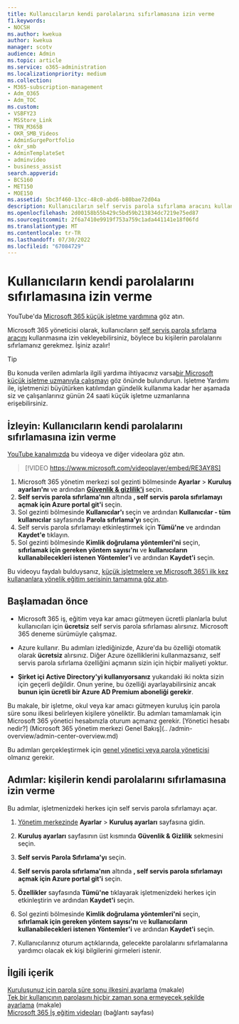 ```yaml
---
title: Kullanıcıların kendi parolalarını sıfırlamasına izin verme
f1.keywords:
- NOCSH
ms.author: kwekua
author: kwekua
manager: scotv
audience: Admin
ms.topic: article
ms.service: o365-administration
ms.localizationpriority: medium
ms.collection:
- M365-subscription-management
- Adm_O365
- Adm_TOC
ms.custom:
- VSBFY23
- MSStore_Link
- TRN_M365B
- OKR_SMB_Videos
- AdminSurgePortfolio
- okr_smb
- AdminTemplateSet
- adminvideo
- business_assist
search.appverid:
- BCS160
- MET150
- MOE150
ms.assetid: 5bc3f460-13cc-48c0-abd6-b80bae72d04a
description: Kullanıcıların self servis parola sıfırlama aracını kullanarak kendi parolalarını sıfırlamasına izin vermek için Microsoft 365 yönetim merkezi bir ilke ayarlamayı öğrenin.
ms.openlocfilehash: 2d00158b55b429c5bd59b213834dc7219e75ed87
ms.sourcegitcommit: 2f6a7410e9919f753a759c1ada441141e18f06fd
ms.translationtype: MT
ms.contentlocale: tr-TR
ms.lasthandoff: 07/30/2022
ms.locfileid: "67084729"
---
```

# <a name="let-users-reset-their-own-passwords"></a>Kullanıcıların kendi parolalarını sıfırlamasına izin verme

YouTube'da [Microsoft 365 küçük işletme yardımına](https://go.microsoft.com/fwlink/?linkid=2197659) göz atın.

Microsoft 365 yöneticisi olarak, kullanıcıların [self servis parola sıfırlama aracını](https://go.microsoft.com/fwlink/p/?LinkId=522677) kullanmasına izin vekleyebilirsiniz, böylece bu kişilerin parolalarını sıfırlamanız gerekmez. İşiniz azalır!

> [!TIP]
> Bu konuda verilen adımlarla ilgili yardıma ihtiyacınız varsa[bir Microsoft küçük işletme uzmanıyla çalışmayı](https://go.microsoft.com/fwlink/?linkid=2186871) göz önünde bulundurun. İşletme Yardımı ile, işletmenizi büyütürken katılımdan gündelik kullanıma kadar her aşamada siz ve çalışanlarınız günün 24 saati küçük işletme uzmanlarına erişebilirsiniz.
 
## <a name="watch-let-users-reset-their-own-passwords"></a>İzleyin: Kullanıcıların kendi parolalarını sıfırlamasına izin verme

[YouTube kanalımızda](https://go.microsoft.com/fwlink/?linkid=2198214) bu videoya ve diğer videolara göz atın.

> [!VIDEO https://www.microsoft.com/videoplayer/embed/RE3AY8S]

1. Microsoft 365 yönetim merkezi sol gezinti bölmesinde **Ayarlar** > **Kuruluş ayarları'nı** ve ardından <a href="https://go.microsoft.com/fwlink/p/?linkid=2072756" target="_blank">**Güvenlik & gizlilik'i**</a> seçin.
1. **Self servis parola sıfırlama'nın** altında **, self servis parola sıfırlamayı açmak için Azure portal git'i** seçin.
1. Sol gezinti bölmesinde **Kullanıcılar'ı** seçin ve ardından **Kullanıcılar - tüm kullanıcılar** sayfasında **Parola sıfırlama'yı** seçin.
1. Self servis parola sıfırlamayı etkinleştirmek için **Tümü'ne** ve ardından **Kaydet'e** tıklayın.
1. Sol gezinti bölmesinde **Kimlik doğrulama yöntemleri'ni** seçin, **sıfırlamak için gereken yöntem sayısı'nı** ve **kullanıcıların kullanabilecekleri istenen Yöntemler'i** ve ardından **Kaydet'i** seçin. 

Bu videoyu faydalı bulduysanız, [küçük işletmelere ve Microsoft 365’i ilk kez kullananlara yönelik eğitim serisinin tamamına göz atın](../../business-video/index.yml).
 
## <a name="before-you-begin"></a>Başlamadan önce
  
- Microsoft 365 iş, eğitim veya kar amacı gütmeyen ücretli planlarla bulut kullanıcıları için **ücretsiz** self servis parola sıfırlaması alırsınız. Microsoft 365 deneme sürümüyle çalışmaz.

- Azure kullanır. Bu adımları izlediğinizde, Azure'da bu özelliği otomatik olarak **ücretsiz** alırsınız. Diğer Azure özelliklerini kullanmazsanız, self servis parola sıfırlama özelliğini açmanın sizin için hiçbir maliyeti yoktur.

- **Şirket içi Active Directory'yi kullanıyorsanız** yukarıdaki iki nokta sizin için geçerli değildir. Onun yerine, bu özelliği ayarlayabilirsiniz ancak **bunun için ücretli bir Azure AD Premium aboneliği gerekir**.

Bu makale, bir işletme, okul veya kar amacı gütmeyen kuruluş için parola süre sonu ilkesi belirleyen kişilere yöneliktir. Bu adımları tamamlamak için Microsoft 365 yönetici hesabınızla oturum açmanız gerekir. [Yönetici hesabı nedir?] (Microsoft 365 yönetim merkezi Genel Bakış](.. /admin-overview/admin-center-overview.md)

Bu adımları gerçekleştirmek için [genel yönetici veya parola yöneticisi](about-admin-roles.md) olmanız gerekir.

## <a name="steps-let-people-reset-their-own-passwords"></a>Adımlar: kişilerin kendi parolalarını sıfırlamasına izin verme

Bu adımlar, işletmenizdeki herkes için self servis parola sıfırlamayı açar.

1. <a href="https://go.microsoft.com/fwlink/p/?linkid=2024339" target="_blank">Yönetim merkezinde</a> **Ayarlar** > **Kuruluş ayarları** sayfasına gidin.

2. **Kuruluş ayarları** sayfasının üst kısmında **Güvenlik & Gizlilik** sekmesini seçin.
  
3. **Self servis Parola Sıfırlama'yı** seçin.

4. **Self servis parola sıfırlama'nın** altında **, self servis parola sıfırlamayı açmak için Azure portal git'i** seçin.

5. **Özellikler** sayfasında **Tümü'ne** tıklayarak işletmenizdeki herkes için etkinleştirin ve ardından **Kaydet'i** seçin.

6. Sol gezinti bölmesinde **Kimlik doğrulama yöntemleri'ni** seçin, **sıfırlamak için gereken yöntem sayısı'nı** ve **kullanıcıların kullanabilecekleri istenen Yöntemler'i** ve ardından **Kaydet'i** seçin. 
  
7. Kullanıcılarınız oturum açtıklarında, gelecekte parolalarını sıfırlamalarına yardımcı olacak ek kişi bilgilerini girmeleri istenir.

## <a name="related-content"></a>İlgili içerik

[Kuruluşunuz için parola süre sonu ilkesini ayarlama](../manage/set-password-expiration-policy.md) (makale)\
[Tek bir kullanıcının parolasını hiçbir zaman sona ermeyecek şekilde ayarlama](set-password-to-never-expire.md) (makale)\
[Microsoft 365 İş eğitim videoları](../../business-video/index.yml) (bağlantı sayfası)
